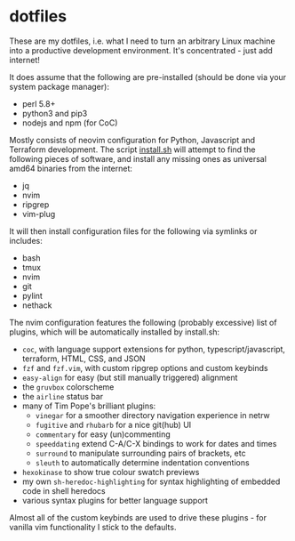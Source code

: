 # dotfiles

These are my dotfiles, i.e. what I need to turn an arbitrary Linux machine into
a productive development environment. It's concentrated - just add internet!

It does assume that the following are pre-installed (should be done via your system package manager):

- perl 5.8+
- python3 and pip3
- nodejs and npm (for CoC)

Mostly consists of neovim configuration for Python, Javascript and Terraform development.
The script [install.sh](install.sh) will attempt to find the following pieces of
software, and install any missing ones as universal amd64 binaries from the internet:

- jq
- nvim
- ripgrep
- vim-plug

It will then install configuration files for the following via symlinks or includes:

- bash
- tmux
- nvim
- git
- pylint
- nethack

The nvim configuration features the following (probably excessive) list of
plugins, which will be automatically installed by install.sh:

- `coc`, with language support extensions for python, typescript/javascript,
  terraform, HTML, CSS, and JSON
- `fzf` and `fzf.vim`, with custom ripgrep options and custom keybinds
- `easy-align` for easy (but still manually triggered) alignment
- the `gruvbox` colorscheme
- the `airline` status bar
- many of Tim Pope's brilliant plugins:
  - `vinegar` for a smoother directory navigation experience in netrw
  - `fugitive` and `rhubarb` for a nice git(hub) UI
  - `commentary` for easy (un)commenting
  - `speeddating` extend C-A/C-X bindings to work for dates and times
  - `surround` to manipulate surrounding pairs of brackets, etc
  - `sleuth` to automatically determine indentation conventions
- `hexokinase` to show true colour swatch previews
- my own `sh-heredoc-highlighting` for syntax highlighting of embedded code in
  shell heredocs
- various syntax plugins for better language support

Almost all of the custom keybinds are used to drive these plugins - for vanilla
vim functionality I stick to the defaults.
